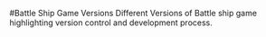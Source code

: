 #Battle Ship Game Versions
Different Versions of Battle ship game highlighting version control and development process.
